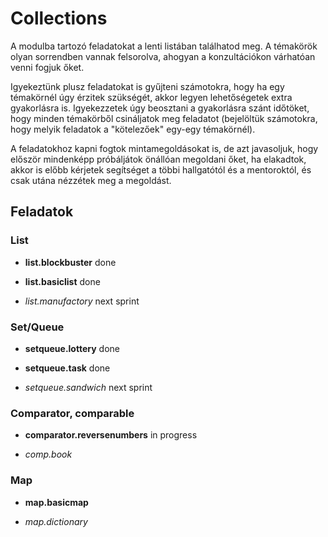 # Collections

A modulba tartozó feladatokat a lenti listában találhatod meg. A témakörök olyan sorrendben vannak felsorolva, ahogyan a
konzultációkon várhatóan venni fogjuk őket.

Igyekeztünk plusz feladatokat is gyűjteni számotokra, hogy ha egy témakörnél úgy érzitek szükségét, akkor legyen
lehetőségetek extra gyakorlásra is. Igyekezzetek úgy beosztani a gyakorlásra szánt időtöket, hogy minden témakörből
csináljatok meg feladatot
(bejelöltük számotokra, hogy melyik feladatok a "kötelezőek" egy-egy témakörnél).

A feladatokhoz kapni fogtok mintamegoldásokat is, de azt javasoljuk, hogy először mindenképp próbáljátok önállóan
megoldani őket, ha elakadtok, akkor is előbb kérjetek segítséget a többi hallgatótól és a mentoroktól, és csak utána
nézzétek meg a megoldást.

## Feladatok

### List

- **list.blockbuster**              done
- **list.basiclist**                done


- *list.manufactory*                next sprint

### Set/Queue

- **setqueue.lottery**              done
- **setqueue.task**                 done


- *setqueue.sandwich*               next sprint


### Comparator, comparable
- **comparator.reversenumbers**     in progress


- *comp.book*

### Map

- **map.basicmap**


- *map.dictionary*

